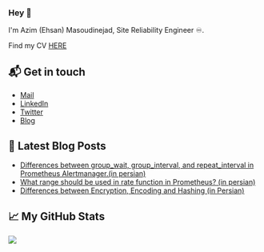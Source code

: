 ### Hey 👋
I'm Azim (Ehsan) Masoudinejad, Site Reliability Engineer ♾️.

Find my CV [HERE](https://docs.google.com/document/d/1YdD4-KMFQ6nWgxDCcChSOBLjwsCeyNvn/edit?usp=sharing&ouid=112188003209278400158&rtpof=true&sd=true)

## 📬 Get in touch

- [Mail](mailto:azimmasoudi@gmail.com)
- [LinkedIn](https://www.linkedin.com/in/azim-masoudi/)
- [Twitter](https://twitter.com/ehsanmsd)
- [Blog](https://virgool.io/@ehsanmasoudi)

## 📕 Latest Blog Posts

<!-- BLOG-POST-LIST:START -->
- [Differences between group_wait, group_interval, and repeat_interval in Prometheus Alertmanager.(in persian) ](https://virgool.io/@ehsanmasoudi/%D8%AA%D9%81%D8%A7%D9%88%D8%AA-%D8%A8%DB%8C%D9%86-groupinterval-groupwait-%D9%88-repeatinterval-%D8%AF%D8%B1-prometheus-alertmanager-q0xzjhwvl7bu)
- [What range should be used in rate function in Prometheus? (in persian) ](https://virgool.io/@ehsanmasoudi/%DA%86%D9%87-%D8%A8%D8%A7%D8%B2%D9%87-%D8%A7%DB%8C-%D8%A8%D8%A7%DB%8C%D8%AF-%D8%AF%D8%B1-%D8%AA%D8%A7%D8%A8%D8%B9-rate-%D8%AF%D8%B1-prometheus-%D8%A7%D8%B3%D8%AA%D9%81%D8%A7%D8%AF%D9%87-%D8%B4%D9%88%D8%AF-mn0xahntfn0q)
- [Differences between Encryption, Encoding and Hashing (in Persian)](https://virgool.io/@ehsanmasoudi/%D8%AA%D9%81%D8%A7%D9%88%D8%AA-%D8%A8%DB%8C%D9%86-encryption-%D9%88-encoding-%D9%88-hashing-hxrzqnmq8ypz)
<!-- BLOG-POST-LIST:END -->

## &#x1f4c8; My GitHub Stats

<a href="https://github.com/ehsanmsd/ehsanmsd">
  <img align="center" src="https://github-readme-stats.vercel.app/api/top-langs/?username=ehsanmsd&hide=java,html&title_color=000000&text_color=000000" />
</a>
